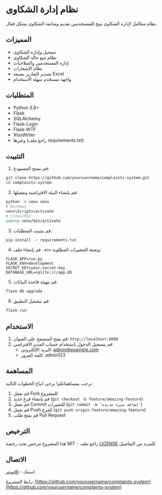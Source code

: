 # نظام إدارة الشكاوى

نظام متكامل لإدارة الشكاوى يتيح للمستخدمين تقديم ومتابعة الشكاوى بشكل فعال.

## المميزات

- تسجيل وإدارة الشكاوى
- نظام تتبع حالة الشكاوى
- إدارة المستخدمين والصلاحيات
- نظام الإشعارات
- تصدير التقارير بصيغة Excel
- واجهة مستخدم سهلة الاستخدام

## المتطلبات

- Python 3.8+
- Flask
- SQLAlchemy
- Flask-Login
- Flask-WTF
- XlsxWriter
- وغيرها (راجع ملف requirements.txt)

## التثبيت

1. قم بنسخ المستودع:
```bash
git clone https://github.com/yourusername/complaints-system.git
cd complaints-system
```

2. قم بإنشاء البيئة الافتراضية وتفعيلها:
```bash
python -m venv venv
# Windows
venv\Scripts\activate
# Linux/Mac
source venv/bin/activate
```

3. قم بتثبيت المتطلبات:
```bash
pip install -r requirements.txt
```

4. قم بإنشاء ملف `.env` وتعبئة المتغيرات المطلوبة:
```
FLASK_APP=run.py
FLASK_ENV=development
SECRET_KEY=your-secret-key
DATABASE_URL=sqlite:///app.db
```

5. قم بتهيئة قاعدة البيانات:
```bash
flask db upgrade
```

6. قم بتشغيل التطبيق:
```bash
flask run
```

## الاستخدام

1. قم بفتح المتصفح على العنوان: `http://localhost:8080`
2. قم بتسجيل الدخول باستخدام حساب المدير الافتراضي:
   - البريد الإلكتروني: admin@example.com
   - كلمة المرور: admin123

## المساهمة

نرحب بمساهماتكم! يرجى اتباع الخطوات التالية:

1. قم بعمل Fork للمشروع
2. قم بإنشاء فرع جديد (`git checkout -b feature/amazing-feature`)
3. قم بعمل Commit للتغييرات (`git commit -m 'إضافة ميزة جديدة'`)
4. قم بعمل Push للفرع (`git push origin feature/amazing-feature`)
5. قم بفتح طلب Pull Request

## الترخيص

هذا المشروع مرخص تحت رخصة MIT - راجع ملف [LICENSE](LICENSE) للمزيد من التفاصيل.

## الاتصال

اسمك - [@تويتر](https://twitter.com/yourusername)

رابط المشروع: [https://github.com/yourusername/complaints-system](https://github.com/yourusername/complaints-system) 